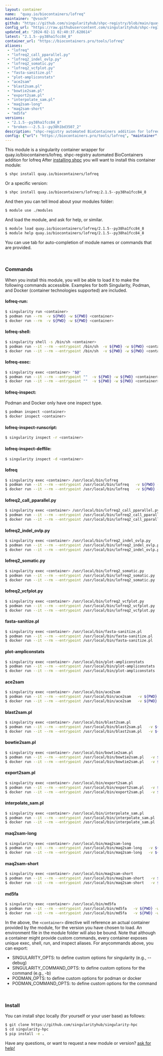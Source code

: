 ```yaml
---
layout: container
name:  "quay.io/biocontainers/lofreq"
maintainer: "@vsoch"
github: "https://github.com/singularityhub/shpc-registry/blob/main/quay.io/biocontainers/lofreq/container.yaml"
config_url: "https://raw.githubusercontent.com/singularityhub/shpc-registry/main/quay.io/biocontainers/lofreq/container.yaml"
updated_at: "2024-02-11 02:40:37.628614"
latest: "2.1.5--py38ha1fcc84_8"
container_url: "https://biocontainers.pro/tools/lofreq"
aliases:
 - "lofreq"
 - "lofreq2_call_pparallel.py"
 - "lofreq2_indel_ovlp.py"
 - "lofreq2_somatic.py"
 - "lofreq2_vcfplot.py"
 - "fasta-sanitize.pl"
 - "plot-ampliconstats"
 - "ace2sam"
 - "blast2sam.pl"
 - "bowtie2sam.pl"
 - "export2sam.pl"
 - "interpolate_sam.pl"
 - "maq2sam-long"
 - "maq2sam-short"
 - "md5fa"
versions:
 - "2.1.5--py38ha1fcc84_8"
 - "broken---2.5.1--py38h1bd3507_2"
description: "shpc-registry automated BioContainers addition for lofreq"
config: {"url": "https://biocontainers.pro/tools/lofreq", "maintainer": "@vsoch", "description": "shpc-registry automated BioContainers addition for lofreq", "latest": {"2.1.5--py38ha1fcc84_8": "sha256:d5d773ded7be9fa618fa7475ba11b3761e46099f1f01618e39b097e2ddddb0b8"}, "tags": {"2.1.5--py38ha1fcc84_8": "sha256:d5d773ded7be9fa618fa7475ba11b3761e46099f1f01618e39b097e2ddddb0b8", "broken---2.5.1--py38h1bd3507_2": "sha256:680ed9df39b5c5b13e60cedae5dc5f9a9a92cbc152d42b06a143c0865aaea932"}, "docker": "quay.io/biocontainers/lofreq", "aliases": {"lofreq": "/usr/local/bin/lofreq", "lofreq2_call_pparallel.py": "/usr/local/bin/lofreq2_call_pparallel.py", "lofreq2_indel_ovlp.py": "/usr/local/bin/lofreq2_indel_ovlp.py", "lofreq2_somatic.py": "/usr/local/bin/lofreq2_somatic.py", "lofreq2_vcfplot.py": "/usr/local/bin/lofreq2_vcfplot.py", "fasta-sanitize.pl": "/usr/local/bin/fasta-sanitize.pl", "plot-ampliconstats": "/usr/local/bin/plot-ampliconstats", "ace2sam": "/usr/local/bin/ace2sam", "blast2sam.pl": "/usr/local/bin/blast2sam.pl", "bowtie2sam.pl": "/usr/local/bin/bowtie2sam.pl", "export2sam.pl": "/usr/local/bin/export2sam.pl", "interpolate_sam.pl": "/usr/local/bin/interpolate_sam.pl", "maq2sam-long": "/usr/local/bin/maq2sam-long", "maq2sam-short": "/usr/local/bin/maq2sam-short", "md5fa": "/usr/local/bin/md5fa"}}
---
```


This module is a singularity container wrapper for quay.io/biocontainers/lofreq.
shpc-registry automated BioContainers addition for lofreq
After [installing shpc](#install) you will want to install this container module:


```bash
$ shpc install quay.io/biocontainers/lofreq
```

Or a specific version:

```bash
$ shpc install quay.io/biocontainers/lofreq:2.1.5--py38ha1fcc84_8
```

And then you can tell lmod about your modules folder:

```bash
$ module use ./modules
```

And load the module, and ask for help, or similar.

```bash
$ module load quay.io/biocontainers/lofreq/2.1.5--py38ha1fcc84_8
$ module help quay.io/biocontainers/lofreq/2.1.5--py38ha1fcc84_8
```

You can use tab for auto-completion of module names or commands that are provided.

<br>

### Commands

When you install this module, you will be able to load it to make the following commands accessible.
Examples for both Singularity, Podman, and Docker (container technologies supported) are included.

#### lofreq-run:

```bash
$ singularity run <container>
$ podman run --rm  -v ${PWD} -w ${PWD} <container>
$ docker run --rm  -v ${PWD} -w ${PWD} <container>
```

#### lofreq-shell:

```bash
$ singularity shell -s /bin/sh <container>
$ podman run --it --rm --entrypoint /bin/sh  -v ${PWD} -w ${PWD} <container>
$ docker run --it --rm --entrypoint /bin/sh  -v ${PWD} -w ${PWD} <container>
```

#### lofreq-exec:

```bash
$ singularity exec <container> "$@"
$ podman run --it --rm --entrypoint ""  -v ${PWD} -w ${PWD} <container> "$@"
$ docker run --it --rm --entrypoint ""  -v ${PWD} -w ${PWD} <container> "$@"
```

#### lofreq-inspect:

Podman and Docker only have one inspect type.

```bash
$ podman inspect <container>
$ docker inspect <container>
```

#### lofreq-inspect-runscript:

```bash
$ singularity inspect -r <container>
```

#### lofreq-inspect-deffile:

```bash
$ singularity inspect -d <container>
```


#### lofreq

```bash
$ singularity exec <container> /usr/local/bin/lofreq
$ podman run --it --rm --entrypoint /usr/local/bin/lofreq   -v ${PWD} -w ${PWD} <container> -c " $@"
$ docker run --it --rm --entrypoint /usr/local/bin/lofreq   -v ${PWD} -w ${PWD} <container> -c " $@"
```


#### lofreq2_call_pparallel.py

```bash
$ singularity exec <container> /usr/local/bin/lofreq2_call_pparallel.py
$ podman run --it --rm --entrypoint /usr/local/bin/lofreq2_call_pparallel.py   -v ${PWD} -w ${PWD} <container> -c " $@"
$ docker run --it --rm --entrypoint /usr/local/bin/lofreq2_call_pparallel.py   -v ${PWD} -w ${PWD} <container> -c " $@"
```


#### lofreq2_indel_ovlp.py

```bash
$ singularity exec <container> /usr/local/bin/lofreq2_indel_ovlp.py
$ podman run --it --rm --entrypoint /usr/local/bin/lofreq2_indel_ovlp.py   -v ${PWD} -w ${PWD} <container> -c " $@"
$ docker run --it --rm --entrypoint /usr/local/bin/lofreq2_indel_ovlp.py   -v ${PWD} -w ${PWD} <container> -c " $@"
```


#### lofreq2_somatic.py

```bash
$ singularity exec <container> /usr/local/bin/lofreq2_somatic.py
$ podman run --it --rm --entrypoint /usr/local/bin/lofreq2_somatic.py   -v ${PWD} -w ${PWD} <container> -c " $@"
$ docker run --it --rm --entrypoint /usr/local/bin/lofreq2_somatic.py   -v ${PWD} -w ${PWD} <container> -c " $@"
```


#### lofreq2_vcfplot.py

```bash
$ singularity exec <container> /usr/local/bin/lofreq2_vcfplot.py
$ podman run --it --rm --entrypoint /usr/local/bin/lofreq2_vcfplot.py   -v ${PWD} -w ${PWD} <container> -c " $@"
$ docker run --it --rm --entrypoint /usr/local/bin/lofreq2_vcfplot.py   -v ${PWD} -w ${PWD} <container> -c " $@"
```


#### fasta-sanitize.pl

```bash
$ singularity exec <container> /usr/local/bin/fasta-sanitize.pl
$ podman run --it --rm --entrypoint /usr/local/bin/fasta-sanitize.pl   -v ${PWD} -w ${PWD} <container> -c " $@"
$ docker run --it --rm --entrypoint /usr/local/bin/fasta-sanitize.pl   -v ${PWD} -w ${PWD} <container> -c " $@"
```


#### plot-ampliconstats

```bash
$ singularity exec <container> /usr/local/bin/plot-ampliconstats
$ podman run --it --rm --entrypoint /usr/local/bin/plot-ampliconstats   -v ${PWD} -w ${PWD} <container> -c " $@"
$ docker run --it --rm --entrypoint /usr/local/bin/plot-ampliconstats   -v ${PWD} -w ${PWD} <container> -c " $@"
```


#### ace2sam

```bash
$ singularity exec <container> /usr/local/bin/ace2sam
$ podman run --it --rm --entrypoint /usr/local/bin/ace2sam   -v ${PWD} -w ${PWD} <container> -c " $@"
$ docker run --it --rm --entrypoint /usr/local/bin/ace2sam   -v ${PWD} -w ${PWD} <container> -c " $@"
```


#### blast2sam.pl

```bash
$ singularity exec <container> /usr/local/bin/blast2sam.pl
$ podman run --it --rm --entrypoint /usr/local/bin/blast2sam.pl   -v ${PWD} -w ${PWD} <container> -c " $@"
$ docker run --it --rm --entrypoint /usr/local/bin/blast2sam.pl   -v ${PWD} -w ${PWD} <container> -c " $@"
```


#### bowtie2sam.pl

```bash
$ singularity exec <container> /usr/local/bin/bowtie2sam.pl
$ podman run --it --rm --entrypoint /usr/local/bin/bowtie2sam.pl   -v ${PWD} -w ${PWD} <container> -c " $@"
$ docker run --it --rm --entrypoint /usr/local/bin/bowtie2sam.pl   -v ${PWD} -w ${PWD} <container> -c " $@"
```


#### export2sam.pl

```bash
$ singularity exec <container> /usr/local/bin/export2sam.pl
$ podman run --it --rm --entrypoint /usr/local/bin/export2sam.pl   -v ${PWD} -w ${PWD} <container> -c " $@"
$ docker run --it --rm --entrypoint /usr/local/bin/export2sam.pl   -v ${PWD} -w ${PWD} <container> -c " $@"
```


#### interpolate_sam.pl

```bash
$ singularity exec <container> /usr/local/bin/interpolate_sam.pl
$ podman run --it --rm --entrypoint /usr/local/bin/interpolate_sam.pl   -v ${PWD} -w ${PWD} <container> -c " $@"
$ docker run --it --rm --entrypoint /usr/local/bin/interpolate_sam.pl   -v ${PWD} -w ${PWD} <container> -c " $@"
```


#### maq2sam-long

```bash
$ singularity exec <container> /usr/local/bin/maq2sam-long
$ podman run --it --rm --entrypoint /usr/local/bin/maq2sam-long   -v ${PWD} -w ${PWD} <container> -c " $@"
$ docker run --it --rm --entrypoint /usr/local/bin/maq2sam-long   -v ${PWD} -w ${PWD} <container> -c " $@"
```


#### maq2sam-short

```bash
$ singularity exec <container> /usr/local/bin/maq2sam-short
$ podman run --it --rm --entrypoint /usr/local/bin/maq2sam-short   -v ${PWD} -w ${PWD} <container> -c " $@"
$ docker run --it --rm --entrypoint /usr/local/bin/maq2sam-short   -v ${PWD} -w ${PWD} <container> -c " $@"
```


#### md5fa

```bash
$ singularity exec <container> /usr/local/bin/md5fa
$ podman run --it --rm --entrypoint /usr/local/bin/md5fa   -v ${PWD} -w ${PWD} <container> -c " $@"
$ docker run --it --rm --entrypoint /usr/local/bin/md5fa   -v ${PWD} -w ${PWD} <container> -c " $@"
```



In the above, the `<container>` directive will reference an actual container provided
by the module, for the version you have chosen to load. An environment file in the
module folder will also be bound. Note that although a container
might provide custom commands, every container exposes unique exec, shell, run, and
inspect aliases. For anycommands above, you can export:

 - SINGULARITY_OPTS: to define custom options for singularity (e.g., --debug)
 - SINGULARITY_COMMAND_OPTS: to define custom options for the command (e.g., -b)
 - PODMAN_OPTS: to define custom options for podman or docker
 - PODMAN_COMMAND_OPTS: to define custom options for the command

<br>

### Install

You can install shpc locally (for yourself or your user base) as follows:

```bash
$ git clone https://github.com/singularityhub/singularity-hpc
$ cd singularity-hpc
$ pip install -e .
```

Have any questions, or want to request a new module or version? [ask for help!](https://github.com/singularityhub/singularity-hpc/issues)